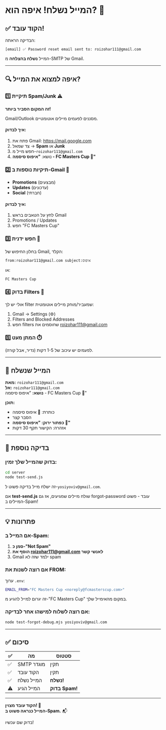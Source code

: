 # המייל נשלח! איפה הוא? 📧

## ✅ הקוד עובד!

הבדיקה הראתה:
```
[email] ✅ Password reset email sent to: roizohar111@gmail.com
```

המייל **נשלח בהצלחה** מ-SMTP של Gmail.

---

## 🔍 איפה למצוא את המייל?

### 1️⃣ תיקיית **Spam/Junk** ⚠️
**זה המקום הסביר ביותר!**

Gmail/Outlook מסננים לפעמים מיילים אוטומטיים.

#### איך לבדוק:
1. פתח את Gmail: https://mail.google.com
2. צד שמאל → **Spam** או **Junk**
3. חפש מייל מ-`roizohar111@gmail.com`
4. נושא: **"איפוס סיסמה - FC Masters Cup 🔑"**

### 2️⃣ תיקיות נוספות ב-Gmail 📁

- **Promotions** (מבצעים)
- **Updates** (עדכונים)
- **Social** (חברתי)

#### איך לבדוק:
1. לחץ על הטאבים בראש Gmail
2. Promotions / Updates
3. חפש "FC Masters Cup"

### 3️⃣ חפש ידנית 🔎

בחלון החיפוש של Gmail, הקלד:
```
from:roizohar111@gmail.com subject:איפוס
```

או:
```
FC Masters Cup
```

### 4️⃣ בדוק Filters 🛑

אולי יש לך filter שמעביר/מוחק מיילים אוטומטית:

1. Gmail → Settings (⚙️)
2. Filters and Blocked Addresses
3. חפש filters שחוסמים את roizohar111@gmail.com

### 5️⃣ המתן מעט ⏱️

לפעמים יש עיכוב של 1-5 דקות (נדיר, אבל קורה).

---

## 🎯 המייל שנשלח

**מאת:** `roizohar111@gmail.com`  
**אל:** `roizohar111@gmail.com`  
**נושא:** "איפוס סיסמה - FC Masters Cup 🔑"

**תוכן:**
- כותרת: 🔑 איפוס סיסמה
- הסבר קצר
- **כפתור ירוק: "איפוס סיסמה 🔄"**
- אזהרה: הקישור תקף 30 דקות

---

## 🧪 בדיקה נוספת

### בדוק שהמייל שלך זמין:
```bash
cd server
node test-send.js
```

זה ישלח מייל בדיקה פשוט ל-`yosiyoviv@gmail.com`.

אם **test-send.js** שולח מיילים שמגיעים, אז גם forgot-password עובד - פשוט המיילים ב-Spam!

---

## 💡 פתרונות

### אם המייל ב-Spam:

1. **סמן כ-"Not Spam"**
2. **הוסף את roizohar111@gmail.com לאנשי קשר**
3. Gmail ילמד שזה לא spam

### אם רוצה לשנות את FROM:

ערוך `.env`:
```bash
EMAIL_FROM="FC Masters Cup <noreply@fcmasterscup.com>"
```

זה יגרום למייל להגיע מ-"FC Masters Cup" במקום מהאימייל שלך.

### אם רוצה לשלוח למישהו אחר לבדיקה:

```bash
node test-forgot-debug.mjs yosiyoviv@gmail.com
```

---

## ✅ סיכום

| ✅ | מה | סטטוס |
|---|---|---|
| ✅ | SMTP מוגדר | תקין |
| ✅ | הקוד עובד | תקין |
| ✅ | המייל נשלח | **נשלח!** |
| ⚠️ | המייל הגיע | **בדוק Spam!** |

---

**הקוד עובד מצוין! 🎉**  
**המייל כנראה פשוט ב-Spam.** 📬

בדוק שם עכשיו!

